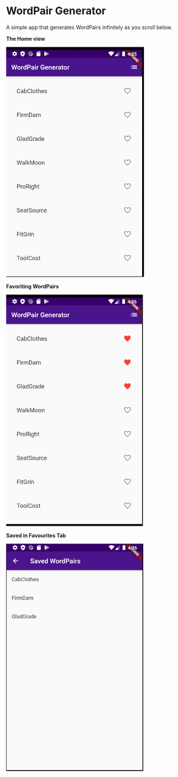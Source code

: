 # WordPair Generator

A simple app that generates WordPairs infinitely as you scroll below.

__The Home view__


![alt_text](https://github.com/keshavvinayak01/WordPair-Generator/blob/master/media/1.png)

__Favoriting WordPairs__


![alt_text](https://github.com/keshavvinayak01/WordPair-Generator/blob/master/media/2.png)

__Saved in Favourites Tab__


![alt_text](https://github.com/keshavvinayak01/WordPair-Generator/blob/master/media/3.png)
